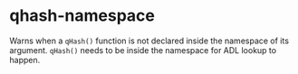 # qhash-namespace

Warns when a `qHash()` function is not declared inside the namespace of its argument.
`qHash()` needs to be inside the namespace for ADL lookup to happen.
